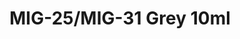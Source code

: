 ---
layout: product
title: "MIG-25/MIG-31 Grey 10ml"
price: "330" 
desc: "Nitro 10mL"
img_path: "/assets/img/RC336.webp"
brand: "AK "
available: true
special_offer: false
new: false
soon: false
cat: "020000"
subcat: "020200"
subsubcat: "020201"
sifra: "RC336"
popular: false
spec: true
---
